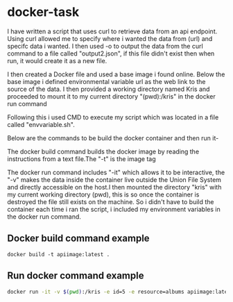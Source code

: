 # docker-task

I have written a script that uses curl to retrieve data from an api endpoint. Using curl allowed me to specify where i wanted the data from (url) and specifc data i wanted. I then used -o to output the data from the curl command to a file called "output2.json", if this file didn't exist then when run, it would create it as a new file.

I then created a Docker file and used a base image i found online. Below the base image i defined environmental variable url as the web link to the source of the data. I then provided a working directory named Kris and proceeded to mount it to my current directory "(pwd):/kris" in the docker run command 

Following this i used CMD to execute my script which was located in a file called "envvariable.sh".

Below are the commands to be build the docker container and then run it-

The docker build command builds the docker image by reading the instructions from a text file.The "-t" is the image tag

The docker run command includes "-it" which allows it to be interactive, the "-v" makes the data inside the container live outside the Union File System and directly accessible on the host.I then mounted the directory "kris" with my current working directory (pwd), this is so once the container is destroyed the file still exists on the machine. So i didn't have to build the container each time i ran the script, i included my environment variables in the docker run command.



## Docker build command example
``` 
docker build -t apiimage:latest .
```




## Run docker command example

``` bash
docker run -it -v $(pwd):/kris -e id=5 -e resource=albums apiimage:latest
```







